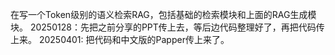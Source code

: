在写一个Token级别的语义检索RAG，包括基础的检索模块和上面的RAG生成模块。
20250128：先把之前分享的PPT传上去，等后边代码整理好了，再把代码传上来。
20250401: 把代码和中文版的Papper传上来了。
